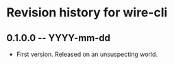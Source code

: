 # Revision history for wire-cli

## 0.1.0.0 -- YYYY-mm-dd

* First version. Released on an unsuspecting world.
